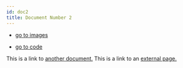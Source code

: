 ```yaml
---
id: doc2
title: Document Number 2
---
```


- [go to images](doc1#images)

- [go to code](doc1#code)

This is a link to [another document.](doc3.md) This is a link to an [external page.](http://www.example.com/)
